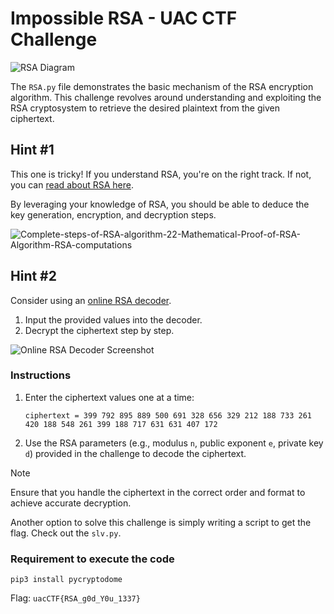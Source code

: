 # Impossible RSA - UAC CTF Challenge

![RSA Diagram](https://github.com/user-attachments/assets/2a3b0c18-9030-4c15-962c-08a67f84b987)

The `RSA.py` file demonstrates the basic mechanism of the RSA encryption algorithm. This challenge revolves around understanding and exploiting the RSA cryptosystem to retrieve the desired plaintext from the given ciphertext.

## Hint #1

This one is tricky! If you understand RSA, you're on the right track. If not, you can [read about RSA here](https://en.wikipedia.org/wiki/RSA_(cryptosystem)). 

By leveraging your knowledge of RSA, you should be able to deduce the key generation, encryption, and decryption steps.

![Complete-steps-of-RSA-algorithm-22-Mathematical-Proof-of-RSA-Algorithm-RSA-computations](https://github.com/user-attachments/assets/20b6ed6d-2809-47ec-8fd5-520dbaa7f90b)

## Hint #2

Consider using an [online RSA decoder](https://www.dcode.fr/rsa-cipher).

1. Input the provided values into the decoder.
2. Decrypt the ciphertext step by step.

![Online RSA Decoder Screenshot](https://github.com/user-attachments/assets/fda491d7-cba4-4c64-beef-1da33cba613a)

### Instructions

1. Enter the ciphertext values one at a time:
   ```plaintext
   ciphertext = 399 792 895 889 500 691 328 656 329 212 188 733 261 420 188 548 261 399 188 717 631 631 407 172
   ```
2. Use the RSA parameters (e.g., modulus `n`, public exponent `e`, private key `d`) provided in the challenge to decode the ciphertext.

> [!NOTE]
> Ensure that you handle the ciphertext in the correct order and format to achieve accurate decryption.

Another option to solve this challenge is simply writing a script to get the flag. Check out the `slv.py`.

### Requirement to execute the code
```pip3 install pycryptodome```

Flag: `uacCTF{RSA_g0d_Y0u_1337}`
